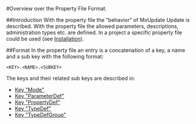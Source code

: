 <!--
 *
 *  This file is part of MxUpdate <http://www.mxupdate.org>.
 *
 *  MxUpdate is a deployment tool for a PLM platform to handle
 *  administration objects as single update files (configuration item).
 *
 *  Copyright (C) 2008-2016 The MxUpdate Team
 *
 *  The Manual of MxUpdate is licensed under a CC BY-NC-SA 4.0 license
 *  (Creative Commons Attribution-NonCommercial-ShareAlike 4.0 
 *  International 4.0 license).
 *
 *  You should have received a copy of the license along with this
 *  work. If not, see <http://creativecommons.org/licenses/by-nc-sa/4.0/>.
 *
-->

#Overview over the Property File Format.

##Introduction
With the property file the "behavior" of MxUpdate Update is described. With the property file the allowed parameters, descriptions, administration types etc. are defined. In a project a specific property file could be used (see [Installation](UpdateInstallation.md)).


##Format
In the property file an entry is a concatenation of a key, a name and a sub key with the following format:
```
<KEY>.<NAME>.<SUBKEY>
```
The keys and their related sub keys are described in:
* [Key "Mode"](UpdatePropertyFileFormat_Mode.md)
* [Key "ParameterDef"](UpdatePropertyFileFormat_ParameterDef.md)
* [Key "PropertyDef"](UpdatePropertyFileFormat_PropertyDef.md)
* [Key "TypeDef"](UpdatePropertyFileFormat_TypeDef.md)
* [Key "TypeDefGroup"](UpdatePropertyFileFormat_TypeDefGroup.md)
